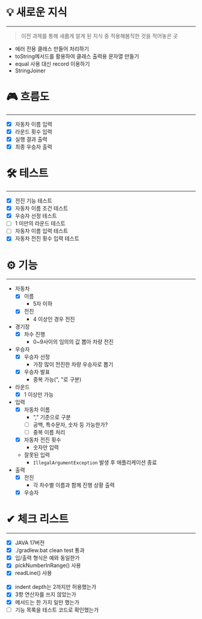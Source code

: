 # 💡 새로운 지식

---

> 이전 과제를 통해 새롭게 알게 된 지식 중 적용해봄직한 것을 적어놓은 곳

- 에러 전용 클래스 만들어 처리하기
- toString메서드를 활용하여 클래스 출력용 문자열 만들기
- equal 사용 대신 record 이용하기
- StringJoiner

# 🎮 흐름도

---

- [x] 자동차 이름 입력
- [x] 라운드 횟수 입력
- [x] 실행 결과 출력
- [x] 최종 우승자 출력

# 🛠 테스트

---

- [x] 전진 기능 테스트
- [x] 자동차 이름 조건 테스트
- [x] 우승자 선정 테스트
- [ ] 1 미만의 라운드 테스트
- [ ] 자동차 이름 입력 테스트
- [x] 자동차 전진 횟수 입력 테스트

# ⚙ 기능

---

- 자동차
    - [x] 이름
        - 5자 이하
    - [x] 전진
        - 4 이상인 경우 전진
- 경기장
    - [x] 차수 진행
        - 0~9사이의 임의의 값 뽑아 차량 전진
- 우승자
    - [x] 우승자 선정
        - 가장 많이 전진한 차량 우승자로 뽑기
    - [x] 우승자 발표
        - 중복 가능(", "로 구분)
- 라운드
    - [x] 1 이상만 가능
- 입력
    - [x] 자동차 이름
        - "," 기준으로 구분
        - [ ] 공백, 특수문자, 숫자 등 가능한가?
        - [ ] 중복 이름 처리
    - [x] 자동차 전진 횟수
        - 숫자만 입력
    - 잘못된 입력
        - `IllegalArgumentException` 발생 후 애플리케이션 종료
- 출력
    - [x] 전진
        - 각 차수별 이름과 함께 진행 상황 출력
    - [x] 우승자

# ✔ 체크 리스트

---

- [x] JAVA 17버전
- [x] ./gradlew.bat clean test 통과
- [x] 입/출력 형식은 예와 동일한가
- [x] pickNumberInRange() 사용
- [x] readLine() 사용
  <br><br>
- [x] indent depth는 2까지만 허용했는가
- [x] 3항 연산자를 쓰지 않았는가
- [x] 메서드는 한 가지 일만 했는가
- [ ] 기능 목록을 테스트 코드로 확인했는가